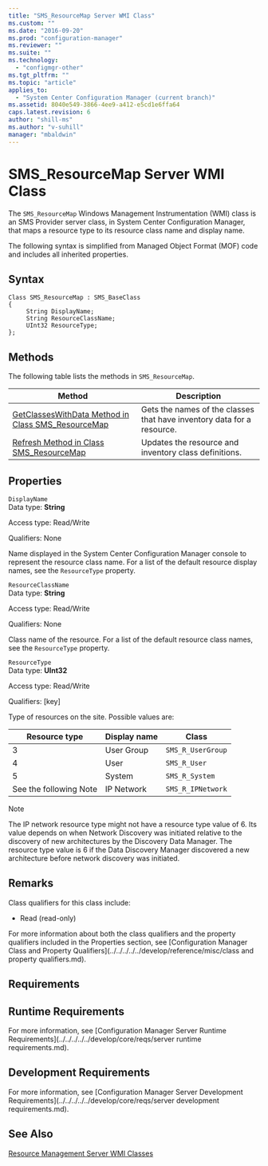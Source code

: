 ```yaml
---
title: "SMS_ResourceMap Server WMI Class"
ms.custom: ""
ms.date: "2016-09-20"
ms.prod: "configuration-manager"
ms.reviewer: ""
ms.suite: ""
ms.technology: 
  - "configmgr-other"
ms.tgt_pltfrm: ""
ms.topic: "article"
applies_to: 
  - "System Center Configuration Manager (current branch)"
ms.assetid: 8040e549-3866-4ee9-a412-e5cd1e6ffa64
caps.latest.revision: 6
author: "shill-ms"
ms.author: "v-suhill"
manager: "mbaldwin"
---
```

# SMS_ResourceMap Server WMI Class
The `SMS_ResourceMap` Windows Management Instrumentation (WMI) class is an SMS Provider server class, in System Center Configuration Manager, that maps a resource type to its resource class name and display name.  
  
 The following syntax is simplified from Managed Object Format (MOF) code and includes all inherited properties.  
  
## Syntax  
  
```  
Class SMS_ResourceMap : SMS_BaseClass  
{  
     String DisplayName;  
     String ResourceClassName;  
     UInt32 ResourceType;  
};  
```  
  
## Methods  
 The following table lists the methods in `SMS_ResourceMap`.  
  
|Method|Description|  
|------------|-----------------|  
|[GetClassesWithData Method in Class SMS_ResourceMap](../../../../../develop/reference/core/clients/manage/getclasseswithdata-method-in-class-sms_resourcemap.md)|Gets the names of the classes that have inventory data for a resource.|  
|[Refresh Method in Class SMS_ResourceMap](../../../../../develop/reference/core/clients/manage/refresh-method-in-class-sms_resourcemap.md)|Updates the resource and inventory class definitions.|  
  
## Properties  
 `DisplayName`  
 Data type: **String**  
  
 Access type: Read/Write  
  
 Qualifiers: None  
  
 Name displayed in the System Center Configuration Manager console to represent the resource class name. For a list of the default resource display names, see the `ResourceType` property.  
  
 `ResourceClassName`  
 Data type: **String**  
  
 Access type: Read/Write  
  
 Qualifiers: None  
  
 Class name of the resource. For a list of the default resource class names, see the `ResourceType` property.  
  
 `ResourceType`  
 Data type: **UInt32**  
  
 Access type: Read/Write  
  
 Qualifiers: [key]  
  
 Type of resources on the site. Possible values are:  
  
|Resource type|Display name|Class|  
|-------------------|------------------|-----------|  
|3|User Group|`SMS_R_UserGroup`|  
|4|User|`SMS_R_User`|  
|5|System|`SMS_R_System`|  
|See the following Note|IP Network|`SMS_R_IPNetwork`|  
  
> [!NOTE]
>  The IP network resource type might not have a resource type value of 6. Its value depends on when Network Discovery was initiated relative to the discovery of new architectures by the Discovery Data Manager. The resource type value is 6 if the Data Discovery Manager discovered a new architecture before network discovery was initiated.  
  
## Remarks  
 Class qualifiers for this class include:  
  
-   Read (read-only)  
  
 For more information about both the class qualifiers and the property qualifiers included in the Properties section, see [Configuration Manager Class and Property Qualifiers](../../../../../develop/reference/misc/class and property qualifiers.md).  
  
## Requirements  
  
## Runtime Requirements  
 For more information, see [Configuration Manager Server Runtime Requirements](../../../../../develop/core/reqs/server runtime requirements.md).  
  
## Development Requirements  
 For more information, see [Configuration Manager Server Development Requirements](../../../../../develop/core/reqs/server development requirements.md).  
  
## See Also  
 [Resource Management Server WMI Classes](../../../../../develop/reference/core/clients/manage/configuration-manager-resource-management-server-wmi-classes.md)